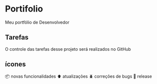 # Portifolio
Meu portfólio de Desenvolvedor  

## Tarefas

O controle das tarefas desse projeto será realizados no GitHub

## ícones 

:package: novas funcionalidades
:arrow_up: atualizações
:beetle: correções de bugs
:checkered_flag: release